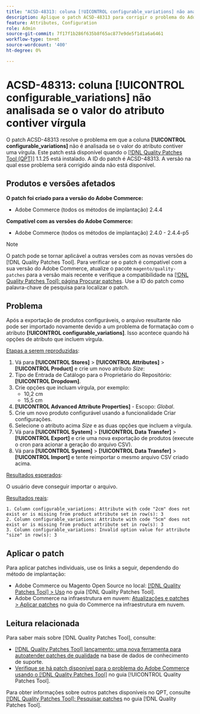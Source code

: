```yaml
---
title: "ACSD-48313: coluna [!UICONTROL configurable_variations] não analisada se o valor do atributo contiver vírgula"
description: Aplique o patch ACSD-48313 para corrigir o problema do Adobe Commerce em que a coluna [!UICONTROL configurable_variations] não é analisada se o valor do atributo contiver uma vírgula.
feature: Attributes, Configuration
role: Admin
source-git-commit: 7f17f1b286f635b8f65ac877e9de5f1d1a6a6461
workflow-type: tm+mt
source-wordcount: '400'
ht-degree: 0%

---
```


# ACSD-48313: coluna **[!UICONTROL configurable_variations]** não analisada se o valor do atributo contiver vírgula

O patch ACSD-48313 resolve o problema em que a coluna **[!UICONTROL configurable_variations]** não é analisada se o valor do atributo contiver uma vírgula. Este patch está disponível quando o [[!DNL Quality Patches Tool (QPT)]](https://experienceleague.adobe.com/en/docs/commerce-knowledge-base/kb/announcements/commerce-announcements/magento-quality-patches-released-new-tool-to-self-serve-quality-patches) 1.1.25 está instalado. A ID do patch é ACSD-48313. A versão na qual esse problema será corrigido ainda não está disponível.

## Produtos e versões afetados

**O patch foi criado para a versão do Adobe Commerce:**
* Adobe Commerce (todos os métodos de implantação) 2.4.4

**Compatível com as versões do Adobe Commerce:**
* Adobe Commerce (todos os métodos de implantação) 2.4.0 - 2.4.4-p5

>[!NOTE]
>
>O patch pode se tornar aplicável a outras versões com as novas versões do [!DNL Quality Patches Tool]. Para verificar se o patch é compatível com a sua versão do Adobe Commerce, atualize o pacote `magento/quality-patches` para a versão mais recente e verifique a compatibilidade na [[!DNL Quality Patches Tool]: página Procurar patches](https://experienceleague.adobe.com/tools/commerce-quality-patches/index.html). Use a ID do patch como palavra-chave de pesquisa para localizar o patch.

## Problema

Após a exportação de produtos configuráveis, o arquivo resultante não pode ser importado novamente devido a um problema de formatação com o atributo **[!UICONTROL configurable_variations]**. Isso acontece quando há opções de atributo que incluem vírgula.

<u>Etapas a serem reproduzidas</u>:

1. Vá para **[!UICONTROL Stores]** > **[!UICONTROL Attributes]** > **[!UICONTROL Product]** e crie um novo atributo _Size_:
1. Tipo de Entrada de Catálogo para o Proprietário do Repositório: **[!UICONTROL Dropdown]**.
1. Crie opções que incluam vírgula, por exemplo:
   * 10,2 cm
   * 15,5 cm
1. **[!UICONTROL Advanced Attribute Properties]** - Escopo: _Global_.
1. Crie um novo produto configurável usando a funcionalidade Criar configurações.
1. Selecione o atributo acima _Size_ e as duas opções que incluem a vírgula.
1. Vá para **[!UICONTROL System]** > **[!UICONTROL Data Transfer]** > **[!UICONTROL Export]** e crie uma nova exportação de produtos (execute o cron para acionar a geração do arquivo CSV).
1. Vá para **[!UICONTROL System]** > **[!UICONTROL Data Transfer]** > **[!UICONTROL Import]** e tente reimportar o mesmo arquivo CSV criado acima.

<u>Resultados esperados</u>:

O usuário deve conseguir importar o arquivo.

<u>Resultados reais</u>:

```
1. Column configurable_variations: Attribute with code "2cm" does not exist or is missing from product attribute set in row(s): 3
2. Column configurable_variations: Attribute with code "5cm" does not exist or is missing from product attribute set in row(s): 3
3. Column configurable_variations: Invalid option value for attribute "size" in row(s): 3
```

## Aplicar o patch

Para aplicar patches individuais, use os links a seguir, dependendo do método de implantação:

* Adobe Commerce ou Magento Open Source no local: [[!DNL Quality Patches Tool] > Uso](https://experienceleague.adobe.com/docs/commerce-operations/tools/quality-patches-tool/usage.html) no guia [!DNL Quality Patches Tool].
* Adobe Commerce na infraestrutura em nuvem: [Atualizações e patches > Aplicar patches](https://experienceleague.adobe.com/docs/commerce-cloud-service/user-guide/develop/upgrade/apply-patches.html) no guia do Commerce na infraestrutura em nuvem.


## Leitura relacionada

Para saber mais sobre [!DNL Quality Patches Tool], consulte:

* [[!DNL Quality Patches Tool] lançamento: uma nova ferramenta para autoatender patches de qualidade](https://experienceleague.adobe.com/en/docs/commerce-knowledge-base/kb/announcements/commerce-announcements/magento-quality-patches-released-new-tool-to-self-serve-quality-patches) na base de dados de conhecimento de suporte.
* [Verifique se há patch disponível para o problema do Adobe Commerce usando o  [!DNL Quality Patches Tool]](/help/tools/quality-patches-tool/patches-available-in-qpt/check-patch-for-magento-issue-with-magento-quality-patches.md) no guia [!UICONTROL Quality Patches Tool].


Para obter informações sobre outros patches disponíveis no QPT, consulte [[!DNL Quality Patches Tool]: Pesquisar patches](https://experienceleague.adobe.com/tools/commerce-quality-patches/index.html) no guia [!DNL Quality Patches Tool].
